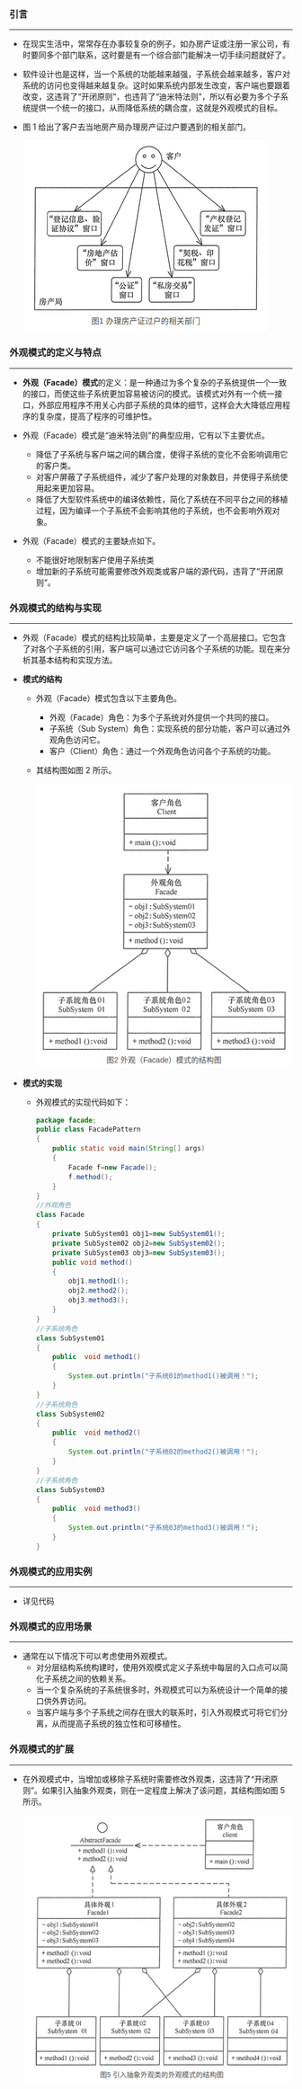 ### 引言

------

+ 在现实生活中，常常存在办事较复杂的例子，如办房产证或注册一家公司，有时要同多个部门联系，这时要是有一个综合部门能解决一切手续问题就好了。

+ 软件设计也是这样，当一个系统的功能越来越强，子系统会越来越多，客户对系统的访问也变得越来越复杂。这时如果系统内部发生改变，客户端也要跟着改变，这违背了“开闭原则”，也违背了“迪米特法则”，所以有必要为多个子系统提供一个统一的接口，从而降低系统的耦合度，这就是外观模式的目标。

+ 图 1 给出了客户去当地房产局办理房产证过户要遇到的相关部门。

  ![](./外观模式_示意图.png)

### 外观模式的定义与特点

------

+ **外观（Facade）模式**的定义：是一种通过为多个复杂的子系统提供一个一致的接口，而使这些子系统更加容易被访问的模式。该模式对外有一个统一接口，外部应用程序不用关心内部子系统的具体的细节，这样会大大降低应用程序的复杂度，提高了程序的可维护性。

+ 外观（Facade）模式是“迪米特法则”的典型应用，它有以下主要优点。
  + 降低了子系统与客户端之间的耦合度，使得子系统的变化不会影响调用它的客户类。
  + 对客户屏蔽了子系统组件，减少了客户处理的对象数目，并使得子系统使用起来更加容易。
  + 降低了大型软件系统中的编译依赖性，简化了系统在不同平台之间的移植过程，因为编译一个子系统不会影响其他的子系统，也不会影响外观对象。

+ 外观（Facade）模式的主要缺点如下。
  + 不能很好地限制客户使用子系统类
  + 增加新的子系统可能需要修改外观类或客户端的源代码，违背了“开闭原则”。

### 外观模式的结构与实现

------

+ 外观（Facade）模式的结构比较简单，主要是定义了一个高层接口。它包含了对各个子系统的引用，客户端可以通过它访问各个子系统的功能。现在来分析其基本结构和实现方法。

+ **模式的结构**

  + 外观（Facade）模式包含以下主要角色。

    + 外观（Facade）角色：为多个子系统对外提供一个共同的接口。
    + 子系统（Sub System）角色：实现系统的部分功能，客户可以通过外观角色访问它。
    + 客户（Client）角色：通过一个外观角色访问各个子系统的功能。

  + 其结构图如图 2 所示。

    ![](./外观模式_结构图.png)

+ **模式的实现**
  + 外观模式的实现代码如下：

    ```java
    package facade;
    public class FacadePattern
    {
        public static void main(String[] args)
        {
            Facade f=new Facade();
            f.method();
        }
    }
    //外观角色
    class Facade
    {
        private SubSystem01 obj1=new SubSystem01();
        private SubSystem02 obj2=new SubSystem02();
        private SubSystem03 obj3=new SubSystem03();
        public void method()
        {
            obj1.method1();
            obj2.method2();
            obj3.method3();
        }
    }
    //子系统角色
    class SubSystem01
    {
        public  void method1()
        {
            System.out.println("子系统01的method1()被调用！");
        }   
    }
    //子系统角色
    class SubSystem02
    {
        public  void method2()
        {
            System.out.println("子系统02的method2()被调用！");
        }   
    }
    //子系统角色
    class SubSystem03
    {
        public  void method3()
        {
            System.out.println("子系统03的method3()被调用！");
        }   
    }	
    ```

    

### 外观模式的应用实例

------

+ 详见代码

### 外观模式的应用场景

------

+ 通常在以下情况下可以考虑使用外观模式。
  + 对分层结构系统构建时，使用外观模式定义子系统中每层的入口点可以简化子系统之间的依赖关系。
  + 当一个复杂系统的子系统很多时，外观模式可以为系统设计一个简单的接口供外界访问。
  + 当客户端与多个子系统之间存在很大的联系时，引入外观模式可将它们分离，从而提高子系统的独立性和可移植性。

### 外观模式的扩展

------

+ 在外观模式中，当增加或移除子系统时需要修改外观类，这违背了“开闭原则”。如果引入抽象外观类，则在一定程度上解决了该问题，其结构图如图 5 所示。

  ![](./外观模式_扩展.png)